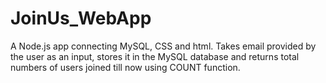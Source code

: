 # JoinUs_WebApp
A Node.js app connecting MySQL, CSS and html.
Takes email provided by the user as an input, stores it in the MySQL database and returns total numbers of users joined till now using COUNT function.
